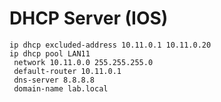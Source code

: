 # DHCP Server (IOS)

```text
ip dhcp excluded-address 10.11.0.1 10.11.0.20
ip dhcp pool LAN11
 network 10.11.0.0 255.255.255.0
 default-router 10.11.0.1
 dns-server 8.8.8.8
 domain-name lab.local
```